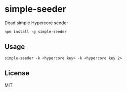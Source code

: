 # simple-seeder

Dead simple Hypercore seeder

```
npm install -g simple-seeder
```

## Usage

```
simple-seeder -k <hypercore key> -k <hypercore key 2>
```

## License

MIT
